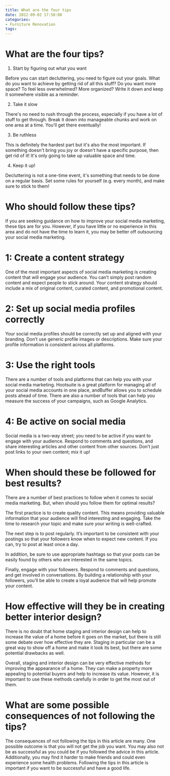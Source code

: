 ```yaml
---
title: What are the four tips
date: 2022-09-02 17:58:08
categories:
- Furniture Renovation
tags:
---
```



#  What are the four tips?

1. Start by figuring out what you want

Before you can start decluttering, you need to figure out your goals. What do you want to achieve by getting rid of all this stuff? Do you want more space? To feel less overwhelmed? More organized? Write it down and keep it somewhere visible as a reminder.

2. Take it slow

There's no need to rush through the process, especially if you have a lot of stuff to get through. Break it down into manageable chunks and work on one area at a time. You'll get there eventually!

3. Be ruthless

This is definitely the hardest part but it's also the most important. If something doesn't bring you joy or doesn't have a specific purpose, then get rid of it! It's only going to take up valuable space and time.

4. Keep it up!

Decluttering is not a one-time event, it's something that needs to be done on a regular basis. Set some rules for yourself (e.g. every month), and make sure to stick to them!

#  Who should follow these tips?

If you are seeking guidance on how to improve your social media marketing, these tips are for you. However, if you have little or no experience in this area and do not have the time to learn it, you may be better off outsourcing your social media marketing.

# 1: Create a content strategy

One of the most important aspects of social media marketing is creating content that will engage your audience. You can’t simply post random content and expect people to stick around. Your content strategy should include a mix of original content, curated content, and promotional content.

# 2: Set up social media profiles correctly

Your social media profiles should be correctly set up and aligned with your branding. Don’t use generic profile images or descriptions. Make sure your profile information is consistent across all platforms.

# 3: Use the right tools

There are a number of tools and platforms that can help you with your social media marketing. Hootsuite is a great platform for managing all of your social media accounts in one place, andBuffer allows you to schedule posts ahead of time. There are also a number of tools that can help you measure the success of your campaigns, such as Google Analytics.

# 4: Be active on social media

Social media is a two-way street; you need to be active if you want to engage with your audience. Respond to comments and questions, and share interesting articles and other content from other sources. Don’t just post links to your own content; mix it up!

#  When should these be followed for best results?

There are a number of best practices to follow when it comes to social media marketing. But, when should you follow them for optimal results?

The first practice is to create quality content. This means providing valuable information that your audience will find interesting and engaging. Take the time to research your topic and make sure your writing is well-crafted.

The next step is to post regularly. It’s important to be consistent with your postings so that your followers know when to expect new content. If you can, try to post at least once a day.

In addition, be sure to use appropriate hashtags so that your posts can be easily found by others who are interested in the same topics.

Finally, engage with your followers. Respond to comments and questions, and get involved in conversations. By building a relationship with your followers, you’ll be able to create a loyal audience that will help promote your content.

#  How effective will they be in creating better interior design?

There is no doubt that home staging and interior design can help to increase the value of a home before it goes on the market, but there is still some debate over how effective they are. Staging in particular can be a great way to show off a home and make it look its best, but there are some potential drawbacks as well.

Overall, staging and interior design can be very effective methods for improving the appearance of a home. They can make a property more appealing to potential buyers and help to increase its value. However, it is important to use these methods carefully in order to get the most out of them.

#  What are some possible consequences of not following the tips?

The consequences of not following the tips in this article are many. One possible outcome is that you will not get the job you want. You may also not be as successful as you could be if you followed the advice in this article. Additionally, you may find it harder to make friends and could even experience some health problems. Following the tips in this article is important if you want to be successful and have a good life.